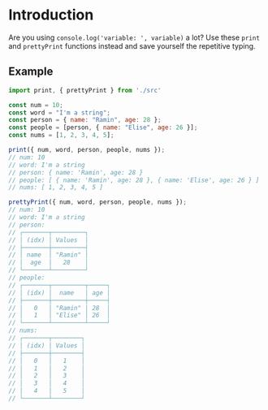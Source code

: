 # Introduction

Are you using `console.log('variable: ', variable)` a lot?
Use these `print` and `prettyPrint` functions instead and save yourself the repetitive typing.

## Example

```js
import print, { prettyPrint } from './src'

const num = 10;
const word = "I'm a string";
const person = { name: "Ramin", age: 28 };
const people = [person, { name: "Elise", age: 26 }];
const nums = [1, 2, 3, 4, 5];

print({ num, word, person, people, nums });
// num: 10
// word: I'm a string
// person: { name: 'Ramin', age: 28 }
// people: [ { name: 'Ramin', age: 28 }, { name: 'Elise', age: 26 } ]
// nums: [ 1, 2, 3, 4, 5 ]

prettyPrint({ num, word, person, people, nums });
// num: 10
// word: I'm a string
// person:
// ┌───────┬─────────┐
// │ (idx) │ Values  │
// ├───────┼─────────┤
// │ name  │ "Ramin" │
// │  age  │   28    │
// └───────┴─────────┘
// people:
// ┌───────┬─────────┬─────┐
// │ (idx) │  name   │ age │
// ├───────┼─────────┼─────┤
// │   0   │ "Ramin" │ 28  │
// │   1   │ "Elise" │ 26  │
// └───────┴─────────┴─────┘
// nums:
// ┌───────┬────────┐
// │ (idx) │ Values │
// ├───────┼────────┤
// │   0   │   1    │
// │   1   │   2    │
// │   2   │   3    │
// │   3   │   4    │
// │   4   │   5    │
// └───────┴────────┘
```
